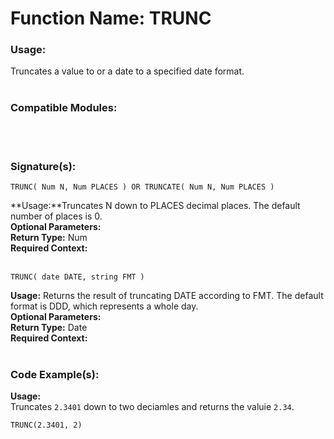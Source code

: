# Function Name: TRUNC

### Usage:
Truncates a value to or a date to a specified date format. 
<br><br>

### Compatible Modules:

<br><br>

### Signature(s):

```
TRUNC( Num N, Num PLACES ) OR TRUNCATE( Num N, Num PLACES )
```
**Usage:**Truncates N down to PLACES decimal places. The default number of places is 0.<br>
**Optional Parameters:**<br>
**Return Type:** Num<br>
**Required Context:**<br>
<br>

```
TRUNC( date DATE, string FMT )
```
**Usage:** Returns the result of truncating DATE according to FMT. The default format is DDD, which represents a whole day.<br>
**Optional Parameters:**<br>
**Return Type:** Date<br>
**Required Context:**<br>
<br>

### Code Example(s):
**Usage:**<br>
Truncates `2.3401` down to two deciamles and returns the valuie `2.34`.
```
TRUNC(2.3401, 2)
```